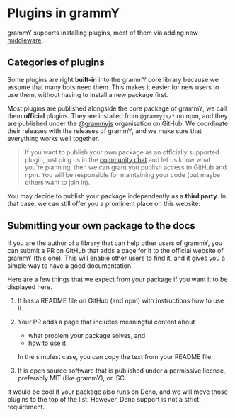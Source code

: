 # Plugins in grammY

grammY supports installing plugins, most of them via adding new [middleware](/guide/middleware.md).

## Categories of plugins

Some plugins are right **built-in** into the grammY core library because we assume that many bots need them.
This makes it easier for new users to use them, without having to install a new package first.

Most plugins are published alongside the core package of grammY, we call them **official** plugins.
They are installed from `@grammyjs/*` on npm, and they are published under the [@grammyjs](https://github.com/grammyjs) organisation on GitHub.
We coordinate their releases with the releases of grammY, and we make sure that everything works well together.

> If you want to publish your own package as an officially supported plugin, just ping us in the [community chat](https://telegram.me/grammyjs) and let us know what you're planning, then we can grant you publish access to GitHub and npm.
> You will be responsible for maintaining your code (but maybe others want to join in).

You may decide to publish your package independently as a **third party**.
In that case, we can still offer you a prominent place on this website:

## Submitting your own package to the docs

If you are the author of a library that can help other users of grammY, you can submit a PR on GitHub that adds a page for it to the official website of grammY (this one).
This will enable other users to find it, and it gives you a simple way to have a good documentation.

Here are a few things that we expect from your package if you want it to be displayed here.

1. It has a README file on GitHub (and npm) with instructions how to use it.
2. Your PR adds a page that includes meaningful content about

   - what problem your package solves, and
   - how to use it.

   In the simplest case, you can copy the text from your README file.

3. It is open source software that is published under a permissive license, preferably MIT (like grammY), or ISC.

It would be cool if your package also runs on Deno, and we will move those plugins to the top of the list.
However, Deno support is not a strict requirement.
